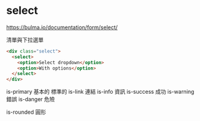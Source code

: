 # select

https://bulma.io/documentation/form/select/

清單與下拉選單

```html
<div class="select">
  <select>
    <option>Select dropdown</option>
    <option>With options</option>
  </select>
</div>
```



is-primary  基本的 標準的
is-link     連結
is-info     資訊
is-success  成功
is-warning  錯誤
is-danger   危險

is-rounded  圓形